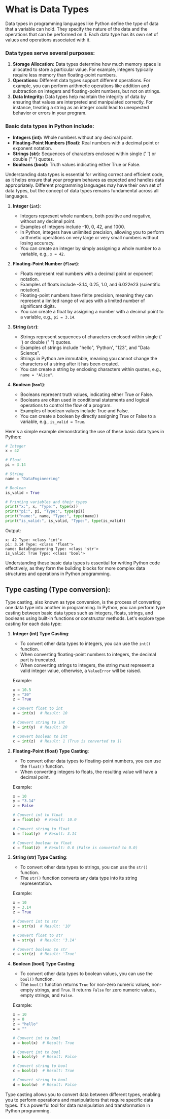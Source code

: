 # What is Data Types

Data types in programming languages like Python define the type of data that a variable can hold. They specify the nature of the data and the operations that can be performed on it. Each data type has its own set of values and operations associated with it.

### Data types serve several purposes:

1. **Storage Allocation:** Data types determine how much memory space is allocated to store a particular value. For example, integers typically require less memory than floating-point numbers.
2. **Operations:** Different data types support different operations. For example, you can perform arithmetic operations like addition and subtraction on integers and floating-point numbers, but not on strings.
3. **Data Integrity:** Data types help maintain the integrity of data by ensuring that values are interpreted and manipulated correctly. For instance, treating a string as an integer could lead to unexpected behavior or errors in your program.

### Basic data types in Python include:

* **Integers (int):** Whole numbers without any decimal point.
* **Floating-Point Numbers (float):** Real numbers with a decimal point or exponent notation.
* **Strings (str):** Sequences of characters enclosed within single (' ') or double (" ") quotes.
* **Booleans (bool):** Truth values indicating either True or False.

Understanding data types is essential for writing correct and efficient code, as it helps ensure that your program behaves as expected and handles data appropriately. Different programming languages may have their own set of data types, but the concept of data types remains fundamental across all languages.


1. **Integer (`int`)**:
   - Integers represent whole numbers, both positive and negative, without any decimal point.
   - Examples of integers include -10, 0, 42, and 1000.
   - In Python, integers have unlimited precision, allowing you to perform arithmetic operations on very large or very small numbers without losing accuracy.
   - You can create an integer by simply assigning a whole number to a variable, e.g., `x = 42`.

2. **Floating-Point Number (`float`)**:
   - Floats represent real numbers with a decimal point or exponent notation.
   - Examples of floats include -3.14, 0.25, 1.0, and 6.022e23 (scientific notation).
   - Floating-point numbers have finite precision, meaning they can represent a limited range of values with a limited number of significant digits.
   - You can create a float by assigning a number with a decimal point to a variable, e.g., `pi = 3.14`.

3. **String (`str`)**:
   - Strings represent sequences of characters enclosed within single (' ') or double (" ") quotes.
   - Examples of strings include "hello", 'Python', "123", and "Data Science".
   - Strings in Python are immutable, meaning you cannot change the characters of a string after it has been created.
   - You can create a string by enclosing characters within quotes, e.g., `name = "Alice"`.

4. **Boolean (`bool`)**:
   - Booleans represent truth values, indicating either True or False.
   - Booleans are often used in conditional statements and logical operations to control the flow of a program.
   - Examples of boolean values include True and False.
   - You can create a boolean by directly assigning True or False to a variable, e.g., `is_valid = True`.

Here's a simple example demonstrating the use of these basic data types in Python:

```python
# Integer
x = 42

# Float
pi = 3.14

# String
name = "DataEngineering"

# Boolean
is_valid = True

# Printing variables and their types
print("x:", x, "Type:", type(x))
print("pi:", pi, "Type:", type(pi))
print("name:", name, "Type:", type(name))
print("is_valid:", is_valid, "Type:", type(is_valid))
```

Output:
```
x: 42 Type: <class 'int'>
pi: 3.14 Type: <class 'float'>
name: DataEngineering Type: <class 'str'>
is_valid: True Type: <class 'bool'>
```

Understanding these basic data types is essential for writing Python code effectively, as they form the building blocks for more complex data structures and operations in Python programming.

## Type casting (Type conversion):

Type casting, also known as type conversion, is the process of converting one data type into another in programming. In Python, you can perform type casting between basic data types such as integers, floats, strings, and booleans using built-in functions or constructor methods. Let's explore type casting for each data type:

1. **Integer (int) Type Casting**:
   - To convert other data types to integers, you can use the `int()` function.
   - When converting floating-point numbers to integers, the decimal part is truncated.
   - When converting strings to integers, the string must represent a valid integer value, otherwise, a `ValueError` will be raised.

   Example:
   ```python
   x = 10.5
   y = "20"
   z = True
   
   # Convert float to int
   a = int(x)  # Result: 10
   
   # Convert string to int
   b = int(y)  # Result: 20
   
   # Convert boolean to int
   c = int(z)  # Result: 1 (True is converted to 1)
   ```

2. **Floating-Point (float) Type Casting**:
   - To convert other data types to floating-point numbers, you can use the `float()` function.
   - When converting integers to floats, the resulting value will have a decimal point.

   Example:
   ```python
   x = 10
   y = "3.14"
   z = False
   
   # Convert int to float
   a = float(x)  # Result: 10.0
   
   # Convert string to float
   b = float(y)  # Result: 3.14
   
   # Convert boolean to float
   c = float(z)  # Result: 0.0 (False is converted to 0.0)
   ```

3. **String (str) Type Casting**:
   - To convert other data types to strings, you can use the `str()` function.
   - The `str()` function converts any data type into its string representation.

   Example:
   ```python
   x = 10
   y = 3.14
   z = True
   
   # Convert int to str
   a = str(x)  # Result: '10'
   
   # Convert float to str
   b = str(y)  # Result: '3.14'
   
   # Convert boolean to str
   c = str(z)  # Result: 'True'
   ```

4. **Boolean (bool) Type Casting**:
   - To convert other data types to boolean values, you can use the `bool()` function.
   - The `bool()` function returns `True` for non-zero numeric values, non-empty strings, and `True`. It returns `False` for zero numeric values, empty strings, and `False`.

   Example:
   ```python
   x = 10
   y = 0
   z = "hello"
   w = ""
   
   # Convert int to bool
   a = bool(x)  # Result: True
   
   # Convert int to bool
   b = bool(y)  # Result: False
   
   # Convert string to bool
   c = bool(z)  # Result: True
   
   # Convert string to bool
   d = bool(w)  # Result: False
   ```

Type casting allows you to convert data between different types, enabling you to perform operations and manipulations that require specific data types. It's a powerful tool for data manipulation and transformation in Python programming.